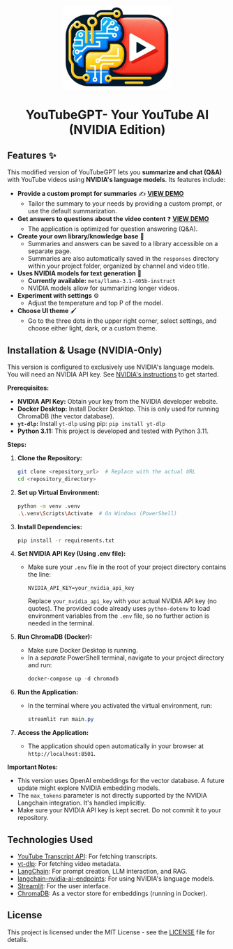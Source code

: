 <p align="center">
  <img src=".assets/yt-summarizer-logo.png" alt="Logo" width="250">
</p>

<h1 align="center">YouTubeGPT- Your YouTube AI (NVIDIA Edition)</h1>

## Features :sparkles:

This modified version of YouTubeGPT lets you **summarize and chat (Q&A)** with YouTube videos using **NVIDIA's language models**. Its features include:

- **Provide a custom prompt for summaries** :writing_hand: [**VIEW DEMO**](https://youtu.be/rJqx3qvebws)
  - Tailor the summary to your needs by providing a custom prompt, or use the default summarization.
- **Get answers to questions about the video content** :question: [**VIEW DEMO**](https://youtu.be/rI8NogvHplE)
  - The application is optimized for question answering (Q&A).
- **Create your own library/knowledge base** :open_file_folder:
  - Summaries and answers can be saved to a library accessible on a separate page.
  - Summaries are also automatically saved in the `responses` directory within your project folder, organized by channel and video title.
- **Uses NVIDIA models for text generation** :robot:
  - **Currently available:** `meta/llama-3.1-405b-instruct`
  - NVIDIA models allow for summarizing longer videos.
- **Experiment with settings** :gear:
  - Adjust the temperature and top P of the model.
- **Choose UI theme** :paintbrush:
  - Go to the three dots in the upper right corner, select settings, and choose either light, dark, or a custom theme.

## Installation & Usage (NVIDIA-Only)

This version is configured to exclusively use NVIDIA's language models.  You will need an NVIDIA API key.  See [NVIDIA's instructions](https://developer.nvidia.com/) to get started.

**Prerequisites:**

*   **NVIDIA API Key:** Obtain your key from the NVIDIA developer website.
*   **Docker Desktop:**  Install Docker Desktop.  This is only used for running ChromaDB (the vector database).
*   **`yt-dlp`:** Install `yt-dlp` using pip: `pip install yt-dlp`
*   **Python 3.11:** This project is developed and tested with Python 3.11.

**Steps:**

1.  **Clone the Repository:**
    ```bash
    git clone <repository_url>  # Replace with the actual URL
    cd <repository_directory>
    ```

2.  **Set up Virtual Environment:**
    ```bash
    python -m venv .venv
    .\.venv\Scripts\Activate  # On Windows (PowerShell)
    ```

3.  **Install Dependencies:**
    ```bash
    pip install -r requirements.txt
    ```

4.  **Set NVIDIA API Key (Using .env file):**
    *   Make sure your `.env` file in the root of your project directory contains the line:
        ```
        NVIDIA_API_KEY=your_nvidia_api_key
        ```
        Replace `your_nvidia_api_key` with your actual NVIDIA API key (no quotes). The provided code already uses `python-dotenv` to load environment variables from the `.env` file, so no further action is needed in the terminal.

5.  **Run ChromaDB (Docker):**
    *   Make sure Docker Desktop is running.
    *   In a *separate* PowerShell terminal, navigate to your project directory and run:
        ```powershell
        docker-compose up -d chromadb
        ```

6.  **Run the Application:**
    *   In the terminal where you activated the virtual environment, run:
        ```powershell
        streamlit run main.py
        ```

7.  **Access the Application:**
    *   The application should open automatically in your browser at `http://localhost:8501`.

**Important Notes:**

*   This version uses OpenAI embeddings for the vector database.  A future update might explore NVIDIA embedding models.
*   The `max_tokens` parameter is not directly supported by the NVIDIA Langchain integration.  It's handled implicitly.
*   Make sure your NVIDIA API key is kept secret.  Do not commit it to your repository.

## Technologies Used

- [YouTube Transcript API](https://github.com/jdepoix/youtube-transcript-api): For fetching transcripts.
- [yt-dlp](https://github.com/yt-dlp/yt-dlp):  For fetching video metadata.
- [LangChain](https://github.com/langchain-ai/langchain): For prompt creation, LLM interaction, and RAG.
- [langchain-nvidia-ai-endpoints](https://pypi.org/project/langchain-nvidia-ai-endpoints/):  For using NVIDIA's language models.
- [Streamlit](https://github.com/streamlit/streamlit): For the user interface.
- [ChromaDB](https://docs.trychroma.com/): As a vector store for embeddings (running in Docker).

## License

This project is licensed under the MIT License - see the [LICENSE](./LICENSE) file for details.
